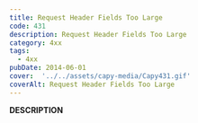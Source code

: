 ```yaml
---
title: Request Header Fields Too Large
code: 431
description: Request Header Fields Too Large
category: 4xx
tags:
  - 4xx
pubDate: 2014-06-01
cover:  '../../assets/capy-media/Capy431.gif'
coverAlt: Request Header Fields Too Large
---
```


__DESCRIPTION__